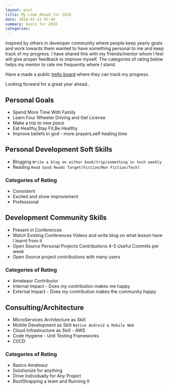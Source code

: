 ```yaml
---
layout: post
title: My Look Ahead for 2018
date: 2018-01-23 07:40
summary: Goals for 2018
categories:
---
```


Inspired by others in developer community where people keep yearly goals and work towards them wanted to have something personal to me and keep track of my progress. I have shared this with my friends/mentor whom I feel will give proper feedback to improve myself. The categories of rating below helps my mentor to rate me frequently where I stand.

Have a made a public [trello board](https://trello.com/b/f5f9gR3N/better-me-2018) where they can track my progress.

Looking forward for a great year ahead..

## Personal Goals
* Spend More Time With Family
* Learn Four Wheeler Driving and Get License
* Make a trip to new place
* Eat Healthy,Stay Fit,Be Healthy
* Improve  beliefs in god - more prayers,self healing time


## Personal Development Soft Skills
* Blogging `Write a blog on either book/trip/something in tech weekly`
* Reading `Read Good Reads Target(Fiction/Non Fiction/Tech)`

### Categories of Rating
* Consistent
* Excited and show improvement
* Professional
	
	

## Development Community Skills
* Present in Conferences
* Watch Existing Conferences Videos and write blog on what lesson have I learnt from it
* Open Source Personal Projects Contributions 4-5 Useful Commits per week
* Open Source project contributions with many users

### Categories of Rating
* Amateaur Contributor
* Internal Impact - Does my contribution makes me happy 
* External Impact - Does my contribution makes the community happy
	
## Consulting/Architecture
* MicroServices Architecture as Skill
* Mobile Development as Skill `Native Android & Mobile Web`
* Cloud Infrastructure as Skill - AWS
* Code Hygiene - Unit Testing Frameworks
* CI/CD
	
### Categories of Rating
* Basics Amateaur
* Solutionize for anything
* Drive Individually for Any Project
* BootStrapping a team and Running It


